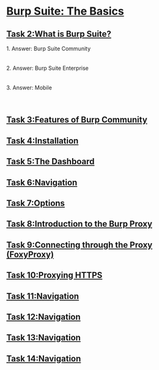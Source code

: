 <h1><ins>Burp Suite: The Basics</ins></h1>
<h2><ins>Task 2:What is Burp Suite?</ins></h2>
1. Answer: Burp Suite Community<br><br><br>
2. Answer: Burp Suite Enterprise <br><br><br>
3. Answer: Mobile <br><br><br>

<h2><ins>Task 3:Features of Burp Community</ins></h2>
<h2><ins>Task 4:Installation</ins></h2>
<h2><ins>Task 5:The Dashboard</ins></h2>
<h2><ins>Task 6:Navigation</ins></h2>
<h2><ins>Task 7:Options</ins></h2>
<h2><ins>Task 8:Introduction to the Burp Proxy</ins></h2>
<h2><ins>Task 9:Connecting through the Proxy (FoxyProxy)</ins></h2>
<h2><ins>Task 10:Proxying HTTPS</ins></h2>
<h2><ins>Task 11:Navigation</ins></h2>
<h2><ins>Task 12:Navigation</ins></h2>
<h2><ins>Task 13:Navigation</ins></h2>
<h2><ins>Task 14:Navigation</ins></h2>
